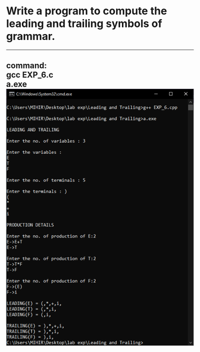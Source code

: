 # Write a program to compute the leading and trailing symbols of grammar. 
------------------
command: \
gcc EXP_6.c \
a.exe
 \
![github-small](https://github.com/MD0Z/COMPILER-DESIGN-LAB-EXPERIMENTS/blob/main/compute%20the%20Leading%20and%20Trailing%20symbols%20of%20grammar/OUTPUT.PNG?raw=true)
-------------------
